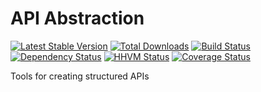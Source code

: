 API Abstraction
=======

[![Latest Stable Version](https://poser.pugx.org/packaged/api/version.png)](https://packagist.org/packages/packaged/api)
[![Total Downloads](https://poser.pugx.org/packaged/api/d/total.png)](https://packagist.org/packages/packaged/api)
[![Build Status](https://travis-ci.org/packaged/api.png)](https://travis-ci.org/packaged/api)
[![Dependency Status](https://www.versioneye.com/php/packaged:api/badge.png)](https://www.versioneye.com/php/packaged:api)
[![HHVM Status](http://hhvm.h4cc.de/badge/packaged/api.png)](http://hhvm.h4cc.de/package/packaged/api)
[![Coverage Status](https://coveralls.io/repos/packaged/api/badge.png)](https://coveralls.io/r/packaged/api)

Tools for creating structured APIs
